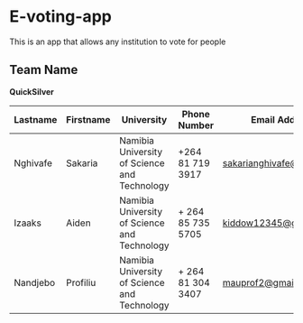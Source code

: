 # E-voting-app
This is an app that allows any institution to vote for people

## Team Name
**QuickSilver**

| Lastname | Firstname| University| Phone Number| Email Address|
| ----------- |----------- | ----------- | ----------- | ----------- |
|Nghivafe|Sakaria|Namibia University of Science and Technology| +264 81 719 3917|sakarianghivafe@gmail.com|
|Izaaks|Aiden|Namibia University of Science and Technology|+ 264 85 735 5705|kiddow12345@gmail.com|
|Nandjebo|Profiliu|Namibia University of Science and Technology|+ 264 81 304 3407|mauprof2@gmail.com|

